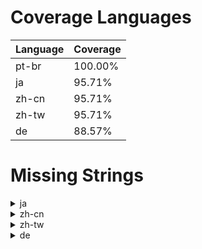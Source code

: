 # Coverage Languages


Language | Coverage
--- | ---
pt-br | 100.00%
ja | 95.71%
zh-cn | 95.71%
zh-tw | 95.71%
de | 88.57%



# Missing Strings
<details>
<summary>ja</summary>

<li>"Icon Type"</li>
<li>"Rounded"</li>
<li>"Square"</li>
</details>

<details>
<summary>zh-cn</summary>

<li>"Icon Type"</li>
<li>"Rounded"</li>
<li>"Square"</li>
</details>

<details>
<summary>zh-tw</summary>

<li>"Icon Type"</li>
<li>"Rounded"</li>
<li>"Square"</li>
</details>

<details>
<summary>de</summary>

<li>"Enable Symbol Breadcrumb"</li>
<li>"Max char width"</li>
<li>"Maximum line width based on characters. Use value 0 for no limit."</li>
<li>"Invalid values will be ignored and the last valid value will be restored"</li>
<li>"Watermark Position"</li>
<li>"Icon Type"</li>
<li>"Rounded"</li>
<li>"Square"</li>
</details>


